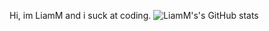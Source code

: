 Hi, im LiamM and i suck at coding.
![LiamM's's GitHub stats](https://github-readme-stats.vercel.app/api?username=LiamM-MTCBs&show_icons=true&theme=radical)
